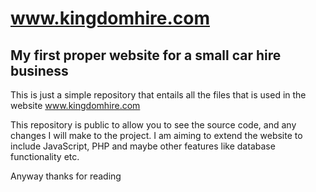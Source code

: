 # www.kingdomhire.com
My first proper website for a small car hire business
-----------------------------------------------------
This is just a simple repository that entails all the
files that is used in the website www.kingdomhire.com

This repository is public to allow you to see the
source code, and any changes I will make to the 
project. I am aiming to extend the website to include
JavaScript, PHP and maybe other features like database
functionality etc.

Anyway thanks for reading
